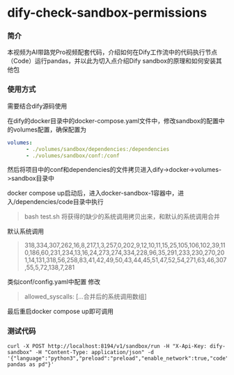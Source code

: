 # dify-check-sandbox-permissions
### 简介
本视频为AI带路党Pro视频配套代码，介绍如何在Dify工作流中的代码执行节点（Code）运行pandas，并以此为切入点介绍Dify sandbox的原理和如何安装其他包

### 使用方式

需要结合dify源码使用

在dify的docker目录中的docker-compose.yaml文件中，修改sandbox的配置中的volumes配置，确保配置为
```yaml
volumes:
      - ./volumes/sandbox/dependencies:/dependencies
      - ./volumes/sandbox/conf:/conf
```
然后将项目中的conf和dependencies的文件拷贝进入dify->docker->volumes->sandbox目录中

docker compose up启动后，进入docker-sandbox-1容器中，进入/dependencies/code目录中执行
> bash test.sh
将获得的缺少的系统调用拷贝出来，和默认的系统调用合并

默认系统调用
>318,334,307,262,16,8,217,1,3,257,0,202,9,12,10,11,15,25,105,106,102,39,110,186,60,231,234,13,16,24,273,274,334,228,96,35,291,233,230,270,201,14,131,318,56,258,83,41,42,49,50,43,44,45,51,47,52,54,271,63,46,307,55,5,72,138,7,281

类似conf/config.yaml中配置
修改 
> allowed_syscalls: [...合并后的系统调用数组]

最后重启docker compose up即可调用
### 测试代码
```shell
curl -X POST http://localhost:8194/v1/sandbox/run -H "X-Api-Key: dify-sandbox" -H "Content-Type: application/json" -d '{"language":"python3","preload":"preload","enable_network":true,"code":"import pandas as pd"}'
```
